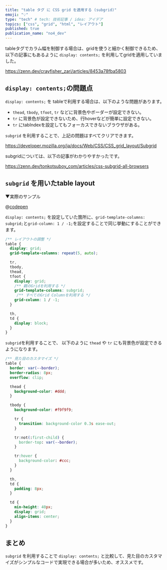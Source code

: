 ```yaml
---
title: "table タグ に CSS grid を適用する (subgrid)"
emoji: "💡"
type: "tech" # tech: 技術記事 / idea: アイデア
topics: ["css", "grid", "html", "レイアウト"]
published: true
publication_name: "no4_dev"
---
```


tableタグでカラム幅を制御する場合は、gridを使うと細かく制御できるため、
以下の記事にもあるように `display: contents;` を利用してgridを適用していました。

https://zenn.dev/crayfisher_zari/articles/8453a78fba5803

## `display: contents;`の問題点
`display: contents;` を tableで利用する場合は、以下のような問題があります。

- `thead`, `tbody`, `tfoot`, `tr` などに背景色やボーダーが設定できない。
- `tr` に背景色が設定できないため、行hoverなどが簡単に設定できない。
- `tr` にtabIndexを設定してもフォーカスできないブラウザがある。

`subgrid` を利用することで、上記の問題はすべてクリアできます。

https://developer.mozilla.org/ja/docs/Web/CSS/CSS_grid_layout/Subgrid

subgridについては、以下の記事がわかりやすかったです。

https://zenn.dev/tonkotsuboy_com/articles/css-subgrid-all-browsers

## `subgrid` を用いたtable layout

▼実際のサンプル

@[codepen](https://codepen.io/yuki0410/pen/jOjqZNd)

`display: contents;` を設定していた箇所に、`grid-template-columns: subgrid;`と`grid-column: 1 / -1;`を設定することで同じ挙動にすることができます。

```css
/** レイアウトの調整 */
table {
  display: grid;
  grid-template-columns: repeat(5, auto);

  tr,
  tbody,
  thead,
  tfoot {
    display: grid;
    /** 親のGridを利用する */
    grid-template-columns: subgrid;
     /** すべてのGrid Columnを利用する */
    grid-column: 1 / -1;
  }

  th,
  td {
    display: block;
  }
}

```

`subgrid`を利用することで、 以下のように `thead` や `tr` にも背景色が設定できるようになります。

```css
/** 見た目のカスタマイズ */
table {
  border: var(--border);
  border-radius: 8px;
  overflow: clip;

  thead {
    background-color: #ddd;
  }

  tbody {
    background-color: #f9f9f9;

    tr {
      transition: background-color 0.3s ease-out;
    }

    tr:not(:first-child) {
      border-top: var(--border);
    }

    tr:hover {
      background-color: #ccc;
    }
  }

  th,
  td {
    padding: 8px;
  }

  td {
    min-height: 40px;
    display: grid;
    align-items: center;
  }
}

```

## まとめ

`subgrid` を利用することで `display: contents;` と比較して、見た目のカスタマイズがシンプルなコードで実現できる場合が多いため、オススメです。
